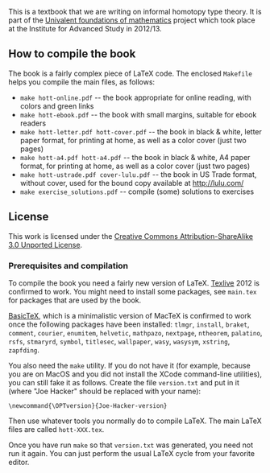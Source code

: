 This is a textbook that we are writing on informal homotopy type theory.
It is part of the [Univalent foundations of mathematics](http://www.math.ias.edu/sp/univalent)
project which took place at the Institute for Advanced Study in 2012/13.

## How to compile the book

The book is a fairly complex piece of LaTeX code. The enclosed `Makefile` helps
you compile the main files, as follows:

* `make hott-online.pdf` -- the book appropriate for online reading, with colors and green links
* `make hott-ebook.pdf` -- the book with small margins, suitable for ebook readers
* `make hott-letter.pdf hott-cover.pdf` -- the book in black & white, letter paper format,
   for printing at home, as well as a color cover (just two pages)
* `make hott-a4.pdf hott-a4.pdf` -- the book in black & white, A4 paper format,
   for printing at home, as well as a color cover (just two pages)
* `make hott-ustrade.pdf cover-lulu.pdf` -- the book in US Trade format, without cover,
   used for the bound copy available at http://lulu.com/
* `make exercise_solutions.pdf` -- compile (some) solutions to exercises

## License

This work is licensed under the
[Creative Commons Attribution-ShareAlike 3.0 Unported License](http://creativecommons.org/licenses/by-sa/3.0/).

### Prerequisites and compilation

To compile the book you need a fairly new version of LaTeX.
[Texlive](http://www.tug.org/texlive/) 2012 is confirmed to work. You might need
to install some packages, see `main.tex` for packages that are used by the book.

[BasicTeX](http://www.tug.org/mactex/morepackages.html), which is a minimalistic
version of MacTeX is confirmed to work once the following packages have been
installed: `tlmgr`, `install`, `braket`, `comment`, `courier`, `enumitem`,
`helvetic`, `mathpazo`, `nextpage`, `ntheorem`, `palatino`, `rsfs`, `stmaryrd`,
`symbol`, `titlesec`, `wallpaper`, `wasy`, `wasysym`, `xstring`, `zapfding`.

You also need the `make` utility. If you do not have it (for example, because
you are on MacOS and you did not install the XCode command-line utilities), you
can still fake it as follows. Create the file `version.txt` and put in it (where
"Joe Hacker" should be replaced with your name):

    \newcommand{\OPTversion}{Joe-Hacker-version}

Then use whatever tools you normally do to compile LaTeX. The main LaTeX files are called `hott-XXX.tex`.

Once you have run `make` so that `version.txt` was generated, you need not run
it again. You can just perform the usual LaTeX cycle from your favorite editor.
